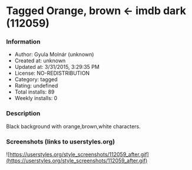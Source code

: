 # Tagged Orange, brown <- imdb dark (112059)

### Information
- Author: Gyula Molnár (unknown)
- Created at: unknown
- Updated at: 3/31/2015, 3:29:35 PM
- License: NO-REDISTRIBUTION
- Category: tagged
- Rating: undefined
- Total installs: 89
- Weekly installs: 0


### Description
Black background with orange,brown,white characters.


### Screenshots (links to userstyles.org)
![https://userstyles.org/style_screenshots/112059_after.gif](https://userstyles.org/style_screenshots/112059_after.gif)


